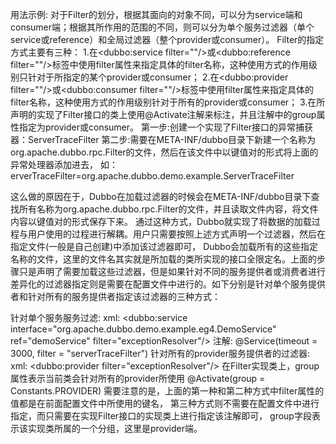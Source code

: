用法示例:
    对于Filter的划分，根据其面向的对象不同，可以分为service端和consumer端；根据其所作用的范围的不同，则可以分为单个服务过滤器（单个service或reference）和全局过滤器（整个provider或consumer）。
Filter的指定方式主要有三种：
    1.在<dubbo:service filter=""/>或<dubbo:reference filter=""/>标签中使用filter属性来指定具体的filter名称，这种使用方式的作用级别只针对于所指定的某个provider或consumer；
    2.在<dubbo:provider filter=""/>或<dubbo:consumer filter=""/>标签中使用filter属性来指定具体的filter名称，这种使用方式的作用级别针对于所有的provider或consumer；
    3.在所声明的实现了Filter接口的类上使用@Activate注解来标注，并且注解中的group属性指定为provider或consumer。
第一步:创建一个实现了Filter接口的异常捕获器：ServerTraceFilter
第二步:需要在META-INF/dubbo目录下新建一个名称为org.apache.dubbo.rpc.Filter的文件，然后在该文件中以键值对的形式将上面的异常处理器添加进去，
    如：erverTraceFilter=org.apache.dubbo.demo.example.ServerTraceFilter

这么做的原因在于，Dubbo在加载过滤器的时候会在META-INF/dubbo目录下查找所有名称为org.apache.dubbo.rpc.Filter的文件，并且读取文件内容，将文件内容以键值对的形式保存下来。
通过这种方式，Dubbo就实现了将数据的加载过程与用户使用的过程进行解耦。用户只需要按照上述方式声明一个过滤器，然后在指定文件(一般是自己创建)中添加该过滤器即可，
Dubbo会加载所有的这些指定名称的文件，这里的文件名其实就是所加载的类所实现的接口全限定名。上面的步骤只是声明了需要加载这些过滤器，但是如果针对不同的服务提供者或消费者进行差异化的过滤器指定则是需要在配置文件中进行的。如下分别是针对单个服务提供者和针对所有的服务提供者指定该过滤器的三种方式：

针对单个服务服务过滤:
    xml:
    <dubbo:service interface="org.apache.dubbo.demo.example.eg4.DemoService" ref="demoService" filter="exceptionResolver"/>
    注解:
    @Service(timeout = 3000, filter = "serverTraceFilter")
针对所有的provider服务提供者的过滤器:
    xml:
    <dubbo:provider filter="exceptionResolver"/>
在Filter实现类上，group属性表示当前类会针对所有的provider所使用
    @Activate(group = Constants.PROVIDER)
        需要注意的是，上面的第一种和第二种方式中filter属性的值都是在前面配置文件中所使用的键名，
        第三种方式则不需要在配置文件中进行指定，而只需要在实现Filter接口的实现类上进行指定该注解即可，
        group字段表示该实现类所属的一个分组，这里是provider端。

